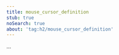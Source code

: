```yaml
---
title: mouse_cursor_definition
stub: true
noSearch: true
about: 'tag:h2/mouse_cursor_definition'
---
```

  ...
  